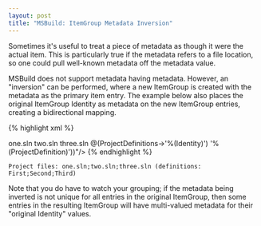 ```yaml
---
layout: post
title: "MSBuild: ItemGroup Metadata Inversion"
---
```

Sometimes it's useful to treat a piece of metadata as though it were the actual item. This is particularly true if the metadata refers to a file location, so one could pull well-known metadata off the metadata value.

MSBuild does not support metadata having metadata. However, an "inversion" can be performed, where a new ItemGroup is created with the metadata as the primary item entry. The example below also places the original ItemGroup Identity as metadata on the new ItemGroup entries, creating a bidirectional mapping.

{% highlight xml %}
<Project ToolsVersion="3.5" xmlns="http://schemas.microsoft.com/developer/msbuild/2003">
  <Import Project="$(MSBuildExtensionsPath)\ExtensionPack\MSBuild.ExtensionPack.tasks"/>
 
  <ItemGroup>
    <ProjectDefinitions Include="First">
      <ProjectFile>one.sln</ProjectFile>
    </ProjectDefinitions>
    <ProjectDefinitions Include="Second">
      <ProjectFile>two.sln</ProjectFile>
    </ProjectDefinitions>
    <ProjectDefinitions Include="Third">
      <ProjectFile>three.sln</ProjectFile>
    </ProjectDefinitions>
  </ItemGroup>
 
  <Target Name="Default">
    <ItemGroup>
      <ProjectFiles Include="%(ProjectDefinitions.ProjectFile)">
        <ProjectDefinition>@(ProjectDefinitions->'%(Identity)')</ProjectDefinition>
      </ProjectFiles>
    </ItemGroup>
    <Message Text=quot;Project files: @(ProjectFiles) (definitions: @(ProjectFiles->'%(ProjectDefinition)'))"/>
  </Target>
</Project>  
{% endhighlight %}

    Project files: one.sln;two.sln;three.sln (definitions: First;Second;Third)

Note that you do have to watch your grouping; if the metadata being inverted is not unique for all entries in the original ItemGroup, then some entries in the resulting ItemGroup will have multi-valued metadata for their "original Identity" values.


